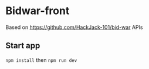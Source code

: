 # Bidwar-front
Based on https://github.com/HackJack-101/bid-war APIs

## Start app
`npm install` then `npm run dev`
